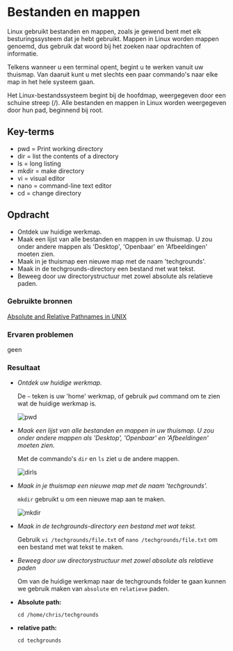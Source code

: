 # Bestanden en mappen
Linux gebruikt bestanden en mappen, zoals je gewend bent met elk besturingssysteem dat je hebt gebruikt. Mappen in Linux worden mappen genoemd, dus gebruik dat woord bij het zoeken naar opdrachten of informatie.

Telkens wanneer u een terminal opent, begint u te werken vanuit uw thuismap. Van daaruit kunt u met slechts een paar commando's naar elke map in het hele systeem gaan.

Het Linux-bestandssysteem begint bij de hoofdmap, weergegeven door een schuine streep (/). Alle bestanden en mappen in Linux worden weergegeven door hun pad, beginnend bij root.

## Key-terms
- pwd = Print working directory
- dir = list the contents of a directory
- ls = long listing
- mkdir = make directory
- vi = visual editor
- nano = command-line text editor
- cd = change directory

## Opdracht
- Ontdek uw huidige werkmap.
- Maak een lijst van alle bestanden en mappen in uw thuismap. U zou onder andere mappen als 'Desktop', 'Openbaar' en 'Afbeeldingen' moeten zien.
- Maak in je thuismap een nieuwe map met de naam 'techgrounds'.
- Maak in de techgrounds-directory een bestand met wat tekst.
- Beweeg door uw directorystructuur met zowel absolute als relatieve paden.

### Gebruikte bronnen
[Absolute and Relative Pathnames in UNIX](https://www.geeksforgeeks.org/absolute-relative-pathnames-unix/)

### Ervaren problemen
geen
### Resultaat
- *Ontdek uw huidige werkmap.*
 
    De `~` teken is uw 'home' werkmap, of gebruik `pwd` command om te zien wat de huidige werkmap is.
    
    ![pwd](https://raw.githubusercontent.com/Rithmatist/cloud-6-repo-Rithmatist/main/00_includes/pwd.JPG)
- *Maak een lijst van alle bestanden en mappen in uw thuismap. U zou onder andere mappen als 'Desktop', 'Openbaar' en 'Afbeeldingen' moeten zien.*

    Met de commando's `dir` en `ls` ziet u de andere mappen.
    
    ![dirls](https://github.com/Rithmatist/cloud-6-repo-Rithmatist/blob/main/00_includes/dirls.JPG?raw=true)
- *Maak in je thuismap een nieuwe map met de naam 'techgrounds'.*

    `mkdir` gebruikt u om een nieuwe map aan te maken. 
    
    ![mkdir](https://github.com/Rithmatist/cloud-6-repo-Rithmatist/blob/main/00_includes/mkdir.JPG?raw=true)
- *Maak in de techgrounds-directory een bestand met wat tekst.*

    Gebruik `vi /techgrounds/file.txt` of `nano /techgrounds/file.txt` om een bestand met wat tekst te maken.

- *Beweeg door uw directorystructuur met zowel absolute als relatieve paden*

    Om van de huidige werkmap naar de techgrounds folder te gaan kunnen we gebruik maken van `absolute` en `relatieve` paden.

- **Absolute path:**

    `cd /home/chris/techgrounds`
    

- **relative path:**

    `cd techgrounds`
    


